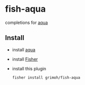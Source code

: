 # fish-aqua

completions for [aqua](https://aquaproj.github.io/)

## Install

* install [aqua](https://aquaproj.github.io/)
* install [Fisher](https://github.com/jorgebucaran/fisher)
* install this plugin

	```sh
	fisher install grimoh/fish-aqua
	```
